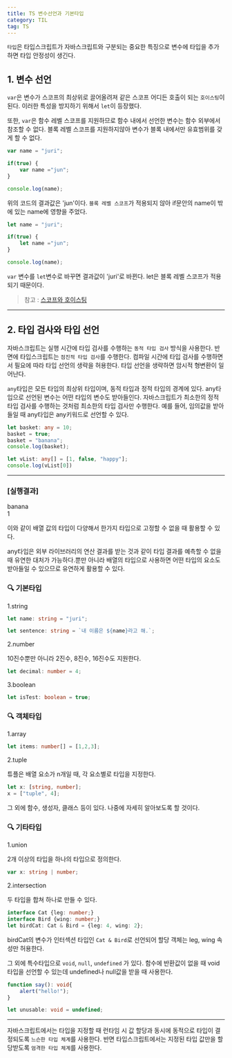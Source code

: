 ```yaml
---
title: TS 변수선언과 기본타입
category: TIL
tag: TS
---
```


`타입`은 타입스크립트가 자바스크립트와 구분되는 중요한 특징으로 변수에 타입을 추가하면 타입 안정성이 생긴다.

## 1. 변수 선언

`var`은 변수가 스코프의 최상위로 끌어올려져 같은 스코프 어디든 호출이 되는 `호이스팅`이 된다. 이러한 특성을 방지하기 위해서 `let`이 등장했다.



또한, `var`은 함수 레벨 스코프를 지원하므로 함수 내에서 선언한 변수는 함수 외부에서 참조할 수 없다. 블록 레벨 스코프를 지원하지않아 변수가 블록 내에서만 유효범위를 갖게 할 수 없다.

```js
var name = "juri";

if(true) {
    var name ="jun";
}

console.log(name);
```
위의 코드의 결과값은 'jun'이다. `블록 레벨 스코프`가 적용되지 않아 if문안의 name이 밖에 있는 name에 영향을 주었다.

```js
let name = "juri";

if(true) {
    let name ="jun";
}

console.log(name);
```
`var` 변수를 `let`변수로 바꾸면 결과값이 'juri'로 바뀐다. let은 블록 레벨 스코프가 적용되기 때문이다.

>참고 : [스코프와 호이스팅](https://jang184.github.io/til/scope/)

---

## 2. 타입 검사와 타입 선언

자바스크립트는 실행 시간에 타입 검사를 수행하는 `동적 타입 검사` 방식을 사용한다. 반면에 타입스크립트는 `점진적 타입 검사`를 수행한다. 컴파일 시간에 타입 검사를 수행하면서 필요에 따라 타입 선언의 생략을 허용한다. 타입 선언을 생략하면 암시적 형변환이 일어난다. 


`any`타입은 모든 타입의 최상위 타입이며, 동적 타입과 정적 타입의 경계에 있다. any타입으로 선언된 변수는 어떤 타입의 변수도 받아들인다. 자바스크립트가 최소한의 정적 타입 검사를 수행하는 것처럼 최소한의 타입 검사만 수행한다. 예를 들어, 임의값을 받아들일 때 any타입은 any키워드로 선언할 수 있다.

```ts
let basket: any = 10;
basket = true;
basket = "banana";
console.log(basket);

let vList: any[] = [1, false, "happy"];
console.log(vList[0]) 
```
---

### \[실행결과\]
banana<br>
1

이와 같이 배열 값의 타입이 다양해서 한가지 타입으로 고정할 수 없을 때 활용할 수 있다.



any타입은 외부 라이브러리의 연산 결과를 받는 것과 같이 타입 결과를 예측할 수 없을 때 유연한 대처가 가능하다.뿐만 아니라 배열의 타입으로 사용하면 어떤 타입의 요소도 받아들일 수 있으므로 유연하게 활용할 수 있다.

### 🔍 기본타입

1.string

```ts
let name: string = "juri";

let sentence: string = `내 이름은 ${name}라고 해.`;
```

2.number

10진수뿐만 아니라 2진수, 8진수, 16진수도 지원한다.

```ts
let decimal: number = 4;
```

3.boolean

```ts
let isTest: boolean = true;
```

### 🔍 객체타입

1.array

```ts
let items: number[] = [1,2,3];
```

2.tuple

튜플은 배열 요소가 n개일 때, 각 요소별로 타입을 지정한다.

```ts
let x: [string, number];
x = ["tuple", 4];
```

그 외에 함수, 생성자, 클래스 등이 있다. 나중에 자세히 알아보도록 할 것이다.

### 🔍 기타타입

1.union

2개 이상의 타입을 하나의 타입으로 정의한다.

```ts
var x: string | number;
```

2.intersection

두 타입을 합쳐 하나로 만들 수 있다.

```ts
interface Cat {leg: number;}
interface Bird {wing: number;}
let birdCat: Cat & Bird = {leg: 4, wing: 2};
```
birdCat의 변수가 인터섹션 타입인 `Cat & Bird`로 선언되어 할당 객체는 leg, wing 속성만 허용한다.



그 외에 특수타입으로 `void`, `null`, `undefined` 가 있다. 함수에 반환값이 없을 때 void타입을 선언할 수 있는데 undefined나 null값을 받을 때 사용한다.

```ts
function say(): void{
    alert("hello!");
}

let unusable: void = undefined;
```

---

자바스크립트에서는 타입을 지정할 때 런타임 시 값 할당과 동시에 동적으로 타입이 결정되도록 `느슨한 타입 체계`를 사용한다. 반면 타입스크립트에서는 지정된 타입 값만을 할당받도록 `엄격한 타입 체계`를 사용한다.